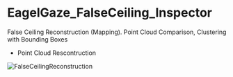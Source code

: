 # EagelGaze_FalseCeiling_Inspector
False Ceiling Reconstruction (Mapping). Point Cloud Comparison, Clustering with Bounding Boxes

- Point Cloud Rescontruction

![FalseCeilingReconstruction](https://github.com/user-attachments/assets/13734f0f-58d5-4843-be53-5a8dd23c4c72)
